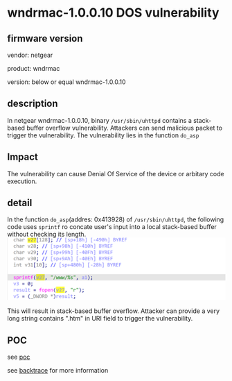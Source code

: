 # wndrmac-1.0.0.10 DOS vulnerability
## firmware version
vendor: netgear

product: wndrmac

version: below or equal wndrmac-1.0.0.10

## description
In netgear wndrmac-1.0.0.10, binary `/usr/sbin/uhttpd` contains a stack-based buffer overflow vulnerability. Attackers can send malicious packet to trigger the vulnerability. The vulnerability lies in the function `do_asp`

## Impact
The vulnerability can cause Denial Of Service of the device or arbitary code execution.

## detail
In the function `do_asp`(addres: 0x413928) of `/usr/sbin/uhttpd`, the following code uses `sprintf` ro concate user's input into a local stack-based buffer without checking its length.
![alt text](image.png)

This will result in stack-based buffer overflow. Attacker can provide a very long string contains ".htm" in URI field to trigger the vulnerability.


## POC
see [poc](./poc)

see [backtrace](./backtrace) for more information

